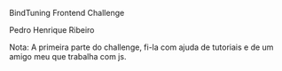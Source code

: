 BindTuning Frontend Challenge

Pedro Henrique Ribeiro

Nota: A primeira parte do challenge, fi-la com ajuda de tutoriais e de um amigo meu que trabalha com js.